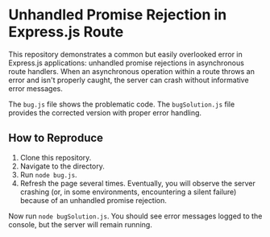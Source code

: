 # Unhandled Promise Rejection in Express.js Route

This repository demonstrates a common but easily overlooked error in Express.js applications: unhandled promise rejections in asynchronous route handlers.  When an asynchronous operation within a route throws an error and isn't properly caught, the server can crash without informative error messages.

The `bug.js` file shows the problematic code.  The `bugSolution.js` file provides the corrected version with proper error handling. 

## How to Reproduce

1. Clone this repository.
2. Navigate to the directory.
3. Run `node bug.js`.
4. Refresh the page several times.  Eventually, you will observe the server crashing (or, in some environments, encountering a silent failure) because of an unhandled promise rejection.

Now run `node bugSolution.js`. You should see error messages logged to the console, but the server will remain running.